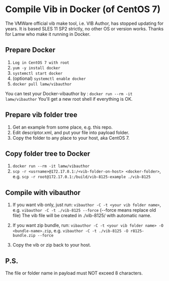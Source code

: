 # Compile Vib in Docker (of CentOS 7)

The VMWare official vib make tool, i.e. VIB Author, has stopped updating for years. It is based SLES 11 SP2 strictly, no other OS or version works. Thanks for Lamw who make it running in Docker.

## Prepare Docker
1. `Log in CentOS 7 with root`
2. `yum -y install docker`
3. `systemctl start docker`
4. (optional) `systemctl enable docker`
5. `docker pull lamw/vibauthor`

You can test your Docker-vibauthor by :
`docker run --rm -it lamw/vibauthor`
You'll get a new root shell if everything is OK.

## Prepare vib folder tree
1. Get an example from some place, e.g. this repo.
2. Edit descriptor.xml, and put your file into payload folder.
3. Copy the folder to any place to your host, aka CentOS 7.

## Copy folder tree to Docker
1. `docker run --rm -it lamw/vibauthor`
2. `scp -r <usrname>@172.17.0.1:/<vib-folder-on-host> <docker-folder>`, e.g. `scp -r root@172.17.0.1:/build/vib-8125-example ./vib-8125`

## Compile with vibauthor
1. If you want vib only, just run:
`vibauthor -C -t <your vib folder name>`, e.g. `vibauthor -C -t ./vib-8125 --force` (--force means replace old file)
The vib file will be created in ./vib-8125/ with automatic name.

2. If you want zip bundle, run:
`vibauthor -C -t <your vib folder name> -O <bundle-name>.zip`, e.g. `vibauthor -C -t ./vib-8125 -O r8125-bundle.zip --force`

3. Copy the vib or zip back to your host.

## P.S.
The file or folder name in payload must NOT exceed 8 characters.
